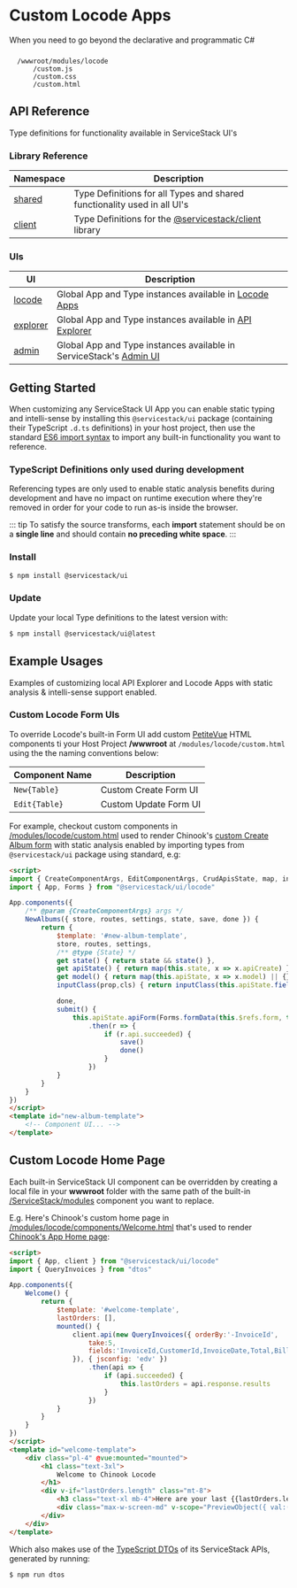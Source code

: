 # Custom Locode Apps

When you need to go beyond the declarative and programmatic C# 

###  

```
  /wwwroot/modules/locode
      /custom.js
      /custom.css
      /custom.html
```

## API Reference

Type definitions for functionality available in ServiceStack UI's

### Library Reference

| Namespace | Description |
| --- | --- |
| [shared](https://api.locode.dev/modules/shared.html)     | Type Definitions for all Types and shared functionality used in all UI's |
| [client](https://api.locode.dev/modules/client.html)     | Type Definitions for the [@servicestack/client](https://github.com/ServiceStack/servicestack-client) library |

### UIs

| UI | Description |
| --- | --- |
| [locode](https://api.locode.dev/modules/locode.html)     | Global App and Type instances available in [Locode Apps](https://locode.dev) |
| [explorer](https://api.locode.dev/modules/explorer.html) | Global App and Type instances available in [API Explorer](https://docs.servicestack.net/api-explorer) |
| [admin](https://api.locode.dev/modules/admin.html)       | Global App and Type instances available in ServiceStack's [Admin UI](https://docs.servicestack.net/admin-ui) |

## Getting Started

When customizing any ServiceStack UI App you can enable static typing and intelli-sense by installing this `@servicestack/ui` package
(containing their TypeScript `.d.ts` definitions) in your host project, then use the standard [ES6 import syntax](https://developer.mozilla.org/en-US/docs/Web/JavaScript/Reference/Statements/import) to import any built-in functionality you want to reference.

### TypeScript Definitions only used during development

Referencing types are only used to enable static analysis benefits during development and have no impact on runtime execution where they're removed in order for your code to run as-is inside the browser.

::: tip
To satisfy the source transforms, each **import** statement should be on a **single line** and should contain **no preceding white space**.
:::

### Install

```bash
$ npm install @servicestack/ui
```

### Update

Update your local Type definitions to the latest version with:

```bash
$ npm install @servicestack/ui@latest
```

## Example Usages

Examples of customizing local API Explorer and Locode Apps with static analysis & intelli-sense support enabled.

### Custom Locode Form UIs

To override Locode's built-in Form UI add custom [PetiteVue](https://github.com/vuejs/petite-vue) HTML components ti your Host Project **/wwwroot**
at `/modules/locode/custom.html` using the the naming conventions below:

|  Component Name | Description |
|  --- | --- |
|  `New{Table}` | Custom Create Form UI |
| `Edit{Table}` | Custom Update Form UI |

For example, checkout custom components in [/modules/locode/custom.html](https://github.com/NetCoreApps/Chinook/blob/main/Chinook/wwwroot/modules/locode/custom.html) used to render Chinook's [custom Create Album form](https://chinook.locode.dev/locode/QueryAlbums?new=true)
with static analysis enabled by importing types from `@servicestack/ui` package using standard, e.g:

```html
<script>
import { CreateComponentArgs, EditComponentArgs, CrudApisState, map, inputClass } from "@servicestack/ui"
import { App, Forms } from "@servicestack/ui/locode"

App.components({
    /** @param {CreateComponentArgs} args */
    NewAlbums({ store, routes, settings, state, save, done }) {
        return {
            $template: '#new-album-template',
            store, routes, settings,
            /** @type {State} */
            get state() { return state && state() },
            get apiState() { return map(this.state, x => x.apiCreate) },
            get model() { return map(this.apiState, x => x.model) || {} },
            inputClass(prop,cls) { return inputClass(this.apiState.fieldError(prop),cls) },

            done,
            submit() {
                this.apiState.apiForm(Forms.formData(this.$refs.form, this.apiState.op))
                    .then(r => {
                        if (r.api.succeeded) {
                            save()
                            done()
                        }
                    })
            }
        }
    }
})
</script>
<template id="new-album-template">
    <!-- Component UI... -->
</template>
```

## Custom Locode Home Page

Each built-in ServiceStack UI component can be overridden by creating a local file in your **wwwroot** folder with the same path of the built-in
[/ServiceStack/modules](https://github.com/ServiceStack/ServiceStack/tree/main/ServiceStack/src/ServiceStack/modules) component you want to replace.

E.g. Here's Chinook's custom home page in [/modules/locode/components/Welcome.html](https://github.com/NetCoreApps/Chinook/blob/main/Chinook/wwwroot/modules/locode/components/Welcome.html) that's used to render [Chinook's App Home page](https://chinook.locode.dev/locode):

```html
<script>
import { App, client } from "@servicestack/ui/locode"
import { QueryInvoices } from "dtos"

App.components({
    Welcome() {
        return {
            $template: '#welcome-template',
            lastOrders: [],
            mounted() {
                client.api(new QueryInvoices({ orderBy:'-InvoiceId', 
                    take:5, 
                    fields:'InvoiceId,CustomerId,InvoiceDate,Total,BillingCountry,BillingCity' 
                }), { jsconfig: 'edv' })
                    .then(api => {
                        if (api.succeeded) {
                            this.lastOrders = api.response.results
                        }
                    })
            }
        }
    }
})
</script>
<template id="welcome-template">
    <div class="pl-4" @vue:mounted="mounted">
        <h1 class="text-3xl">
            Welcome to Chinook Locode
        </h1>
        <div v-if="lastOrders.length" class="mt-8">
            <h3 class="text-xl mb-4">Here are your last {{lastOrders.length}} orders:</h3>
            <div class="max-w-screen-md" v-scope="PreviewObject({ val:() => lastOrders })"></div>
        </div>
    </div>
</template>
```

Which also makes use of the [TypeScript DTOs](https://docs.servicestack.net/typescript-add-servicestack-reference) of its ServiceStack APIs, generated by running:

```bash
$ npm run dtos
```
